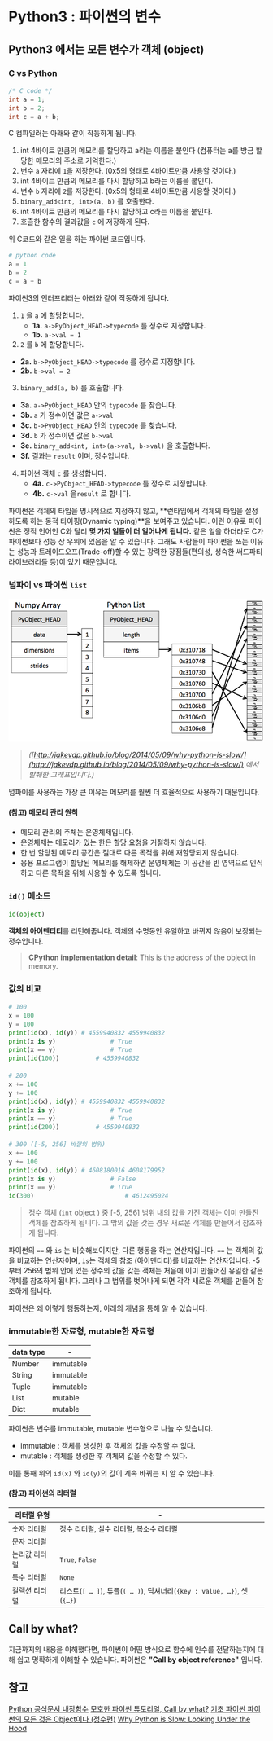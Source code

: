 # Python3 : 파이썬의 변수

## Python3 에서는 모든 변수가 객체 (object)

### C vs Python

```C
/* C code */
int a = 1;
int b = 2;
int c = a + b;
```

C 컴파일러는 아래와 같이 작동하게 됩니다.

1. int 4바이트 만큼의 메모리를 할당하고 a라는 이름을 붙인다 (컴퓨터는 a를 방금 할당한 메모리의 주소로 기억한다.)
2. 변수 `a` 자리에 `1`을 저장한다. (0x5의 형태로 4바이트만큼 사용할 것이다.)
3. int 4바이트 만큼의 메모리를 다시 할당하고 b라는 이름을 붙인다.
4. 변수 `b` 자리에 `2`를 저장한다. (0x5의 형태로 4바이트만큼 사용할 것이다.)
5. `binary_add<int, int>(a, b)` 를 호출한다.
6. int 4바이트 만큼의 메모리를 다시 할당하고 c라는 이름을 붙인다.
7. 호출한 함수의 결과값을 `c` 에 저장하게 된다.



위 C코드와 같은 일을 하는 파이썬 코드입니다.

```python
# python code
a = 1
b = 2
c = a + b
```

파이썬3의 인터프리터는 아래와 같이 작동하게 됩니다.

1. `1` 을  `a` 에 할당합니다.
   - **1a.** `a->PyObject_HEAD->typecode` 를 정수로 지정합니다.
   - **1b.**  `a->val = 1`
2.  `2` 를  `b` 에 할당합니다.
   - **2a.** `b->PyObject_HEAD->typecode` 를 정수로 지정합니다.
   - **2b.**  `b->val = 2`
3.  `binary_add(a, b)` 를 호출합니다.
   - **3a.**  `a->PyObject_HEAD` 안의 `typecode` 를 찾습니다.
   - **3b.** `a` 가 정수이면 값은 `a->val`
   - **3c.** `b->PyObject_HEAD` 안의 `typecode` 를 찾습니다.
   - **3d.** `b` 가 정수이면 값은 `b->val`
   - **3e.** `binary_add<int, int>(a->val, b->val)` 을 호출합니다.
   - **3f.** 결과는 `result` 이며, 정수입니다.
4. 파이썬 객체 `c` 를 생성합니다.
   - **4a.**  `c->PyObject_HEAD->typecode` 를 정수로 지정합니다.
   - **4b.**  `c->val` 을`result` 로 합니다.

파이썬은 객체의 타입을 명시적으로 지정하지 않고, **런타임에서 객체의 타입을 설정하도록 하는 동적 타이핑(Dynamic typing)**을 보여주고 있습니다. 이런 이유로 파이썬은 정적 언어인 C와 달리 **몇 가지 일들이 더 일어나게 됩니다.** 같은 일을 하더라도 C가 파이썬보다 성능 상 우위에 있음을 알 수 있습니다. 그래도 사람들이 파이썬을 쓰는 이유는 성능과 트레이드오프(Trade-off)할 수 있는 강력한 장점들(편의성, 성숙한 써드파티 라이브러리들 등)이 있기 때문입니다.



### 넘파이 vs 파이썬 `list`

![array_vs_list](assets/array_vs_list.png)

> *([http://jakevdp.github.io/blog/2014/05/09/why-python-is-slow/](http://jakevdp.github.io/blog/2014/05/09/why-python-is-slow/) 에서 발췌한 그래프입니다.)*

넘파이를 사용하는 가장 큰 이유는 메모리를 훨씬 더 효율적으로 사용하기 때문입니다.



#### (참고) 메모리 관리 원칙

- 메모리 관리의 주체는 운영체제입니다.
- 운영체제는 메모리가 있는 한은 할당 요청을 거절하지 않습니다.
- 한 번 할당된 메모리 공간은 절대로 다른 목적을 위해 재할당되지 않습니다.
- 응용 프로그램이 할당된 메모리를 해제하면 운영체제는 이 공간을 빈 영역으로 인식하고 다른 목적을 위해 사용할 수 있도록 합니다.



### `id()` 메소드

```python
id(object)
```

**객체의 아이덴티티**를 리턴해줍니다. 객체의 수명동안 유일하고 바뀌지 않음이 보장되는 정수입니다. 

> **CPython implementation detail**: This is the address of the object in memory.



### 값의 비교

```python
# 100
x = 100
y = 100
print(id(x), id(y)) # 4559940832 4559940832
print(x is y)				# True
print(x == y)				# True
print(id(100)) 			# 4559940832

# 200
x += 100
y += 100
print(id(x), id(y)) # 4559940832 4559940832
print(x is y)				# True
print(x == y)				# True
print(id(200)) 			# 4559940832

# 300 ([-5, 256] 바깥의 범위)
x += 100
y += 100
print(id(x), id(y)) # 4608180016 4608179952
print(x is y)				# False
print(x == y)				# True
id(300)							# 4612495024
```

>  정수 객체 (`int` object ) 중 [-5, 256] 범위 내의 값을 가진 객체는 이미 만들진 객체를 참조하게 됩니다. 그 밖의 값을 갖는 경우 새로운 객체를 만들어서 참조하게 됩니다.

파이썬의 `==` 와 `is` 는 비슷해보이지만, 다른 행동을 하는 연산자입니다. `==` 는 객체의 값을 비교하는 연산자이며, `is`는 객체의 참조 (아이덴티티)를 비교하는 연산자입니다. -5부터 256의 범위 안에 있는 정수의 값을 갖는 객체는 처음에 이미 만들어진 유일한 같은 객체를 참조하게 됩니다. 그러나 그 범위를 벗어나게 되면 각각 새로운 객체를 만들어 참조하게 됩니다. 

파이썬은 왜 이렇게 행동하는지, 아래의 개념을 통해 알 수 있습니다.



### immutable한 자료형, mutable한 자료형

| data type | -         |
| --------- | --------- |
| Number    | immutable |
| String    | immutable |
| Tuple     | immutable |
| List      | mutable   |
| Dict      | mutable   |

파이썬은 변수를 immutable, mutable 변수형으로 나눌 수 있습니다. 

* immutable : 객체를 생성한 후 객체의 값을 수정할 수 없다.
* mutable : 객체를 생성한 후 객체의 값을 수정할 수 있다.

이를 통해 위의 `id(x)` 와 `id(y)`의 값이 계속 바뀌는 지 알 수 있습니다. 



#### (참고) 파이썬의 리터럴

| 리터럴 유형   | -                                                            |
| ------------- | ------------------------------------------------------------ |
| 숫자 리터럴   | 정수 리터럴, 실수 리터럴, 복소수 리터럴                      |
| 문자 리터럴   |                                                              |
| 논리값 리터럴 | `True`, `False`                                              |
| 특수 리터럴   | `None`                                                       |
| 컬렉션 리터럴 | 리스트(`[ … ]`), 튜플(`( … )`), 딕셔너리(`{key : value, …}`), 셋(`{…}`) |



## Call by what?

지금까지의 내용을 이해했다면, 파이썬이 어떤 방식으로 함수에 인수를 전달하는지에 대해 쉽고 명확하게 이해할 수 있습니다. 파이썬은 **"Call by object reference"** 입니다.



## 참고
[Python 공식문서 내장함수](https://docs.python.org/ko/3/library/functions.html#id)
[모호한 파이썬 튜토리얼, Call by what?](https://item4.github.io/2015-07-18/Some-Ambiguousness-in-Python-Tutorial-Call-by-What/)
[기초 파이썬 파이썬의 모든 것은 Object이다 (정수편)](https://ahracho.github.io/posts/python/2017-05-01-everything-in-python-is-object-integer/)
[Why Python is Slow: Looking Under the Hood](http://jakevdp.github.io/blog/2014/05/09/why-python-is-slow/)

